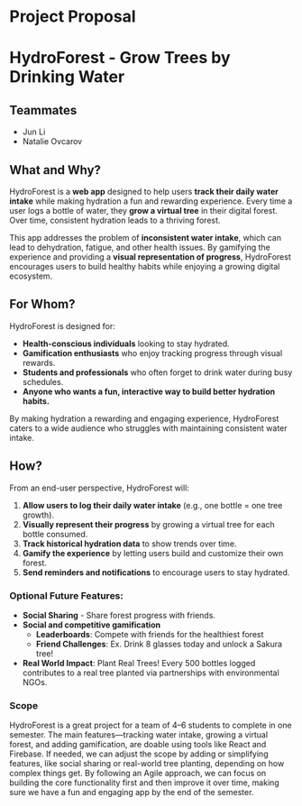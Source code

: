 # Project Proposal

# HydroForest - Grow Trees by Drinking Water

## Teammates
- Jun Li
- Natalie Ovcarov

## What and Why?  
HydroForest is a **web app** designed to help users **track their daily water intake** while making hydration a fun and rewarding experience. Every time a user logs a bottle of water, they **grow a virtual tree** in their digital forest. Over time, consistent hydration leads to a thriving forest.  

This app addresses the problem of **inconsistent water intake**, which can lead to dehydration, fatigue, and other health issues. By gamifying the experience and providing a **visual representation of progress**, HydroForest encourages users to build healthy habits while enjoying a growing digital ecosystem.  

## For Whom?  
HydroForest is designed for:  
- **Health-conscious individuals** looking to stay hydrated.  
- **Gamification enthusiasts** who enjoy tracking progress through visual rewards.  
- **Students and professionals** who often forget to drink water during busy schedules.  
- **Anyone who wants a fun, interactive way to build better hydration habits.**  

By making hydration a rewarding and engaging experience, HydroForest caters to a wide audience who struggles with maintaining consistent water intake.  

## How?  
From an end-user perspective, HydroForest will:  
1. **Allow users to log their daily water intake** (e.g., one bottle = one tree growth).  
2. **Visually represent their progress** by growing a virtual tree for each bottle consumed.  
3. **Track historical hydration data** to show trends over time.  
4. **Gamify the experience** by letting users build and customize their own forest.  
5. **Send reminders and notifications** to encourage users to stay hydrated.  

### Optional Future Features:  
- **Social Sharing** - Share forest progress with friends.  
- **Social and competitive gamification** 
    - **Leaderboards**: Compete with friends for the healthiest forest
    - **Friend Challenges**: Ex. Drink 8 glasses today and unlock a Sakura tree!
- **Real World Impact**: Plant Real Trees! Every 500 bottles logged contributes to a real tree planted via partnerships with environmental NGOs.

### Scope
HydroForest is a great project for a team of 4–6 students to complete in one semester. The main features—tracking water intake, growing a virtual forest, and adding gamification, are doable using tools like React and Firebase. If needed, we can adjust the scope by adding or simplifying features, like social sharing or real-world tree planting, depending on how complex things get. By following an Agile approach, we can focus on building the core functionality first and then improve it over time, making sure we have a fun and engaging app by the end of the semester.
